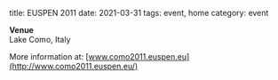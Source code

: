 title: EUSPEN 2011
date: 2021-03-31
tags: event, home
category: event

**Venue**  
Lake Como, Italy  
  
More information at: [www.como2011.euspen.eu](http://www.como2011.euspen.eu/)